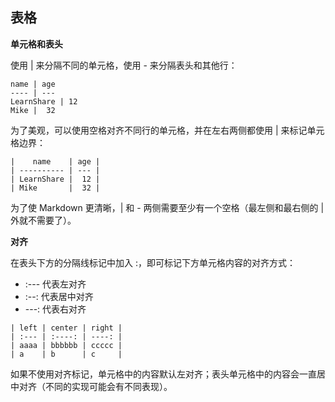 ## 表格

**单元格和表头**

使用 | 来分隔不同的单元格，使用 - 来分隔表头和其他行：

    name | age
    ---- | ---
    LearnShare | 12
    Mike |  32

为了美观，可以使用空格对齐不同行的单元格，并在左右两侧都使用 | 来标记单元格边界：

    |    name    | age |
    | ---------- | --- |
    | LearnShare |  12 |
    | Mike       |  32 |

为了使 Markdown 更清晰，| 和 - 两侧需要至少有一个空格（最左侧和最右侧的 | 外就不需要了）。

**对齐**

在表头下方的分隔线标记中加入 :，即可标记下方单元格内容的对齐方式：

 * :--- 代表左对齐
 * :--: 代表居中对齐
 * ---: 代表右对齐

```
| left | center | right |
| :--- | :----: | ----: |
| aaaa | bbbbbb | ccccc |
| a    | b      | c     |
```

如果不使用对齐标记，单元格中的内容默认左对齐；表头单元格中的内容会一直居中对齐（不同的实现可能会有不同表现）。
